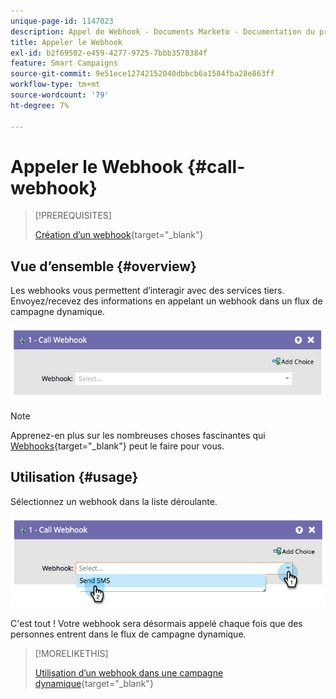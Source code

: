 ```yaml
---
unique-page-id: 1147023
description: Appel de Webhook - Documents Marketo - Documentation du produit
title: Appeler le Webhook
exl-id: b2f69502-e459-4277-9725-7bbb3578384f
feature: Smart Campaigns
source-git-commit: 9e51ece12742152040dbbcb6a1584fba28e863ff
workflow-type: tm+mt
source-wordcount: '79'
ht-degree: 7%

---
```


# Appeler le Webhook {#call-webhook}

>[!PREREQUISITES]
>
>[Création d’un webhook](/help/marketo/product-docs/administration/additional-integrations/create-a-webhook.md){target="_blank"}

## Vue d’ensemble {#overview}

Les webhooks vous permettent d’interagir avec des services tiers. Envoyez/recevez des informations en appelant un webhook dans un flux de campagne dynamique.

![](assets/image2014-9-22-15-3a4-3a7.png)

>[!NOTE]
>
>Apprenez-en plus sur les nombreuses choses fascinantes qui [Webhooks](https://developers.marketo.com/documentation/webhooks/){target="_blank"} peut le faire pour vous.

## Utilisation {#usage}

Sélectionnez un webhook dans la liste déroulante.

![](assets/image2014-9-22-15-3a4-3a25.png)

C&#39;est tout ! Votre webhook sera désormais appelé chaque fois que des personnes entrent dans le flux de campagne dynamique.

>[!MORELIKETHIS]
>
>[Utilisation d’un webhook dans une campagne dynamique](/help/marketo/product-docs/core-marketo-concepts/smart-campaigns/flow-actions/use-a-webhook-in-a-smart-campaign.md){target="_blank"}
